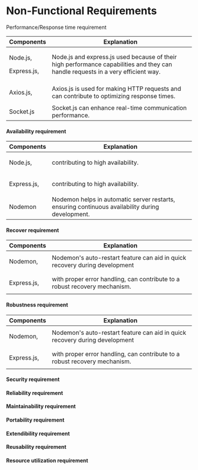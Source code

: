 # Non-Functional Requirements

Performance/Response time requirement



<table data-full-width="false"><thead><tr><th>Components</th><th>Explanation</th></tr></thead><tbody><tr><td><p>Node.js, </p><p>Express.js, </p><p></p></td><td>Node.js and express.js used because of their high performance capabilities and they can handle requests in a very efficient way.</td></tr><tr><td><p>Axios.js, </p><p></p></td><td>Axios.js is used for making HTTP requests and can contribute to optimizing response times.</td></tr><tr><td>Socket.js</td><td>Socket.js can enhance real-time communication performance.</td></tr></tbody></table>

#### Availability requirement

<table data-full-width="false"><thead><tr><th>Components</th><th>Explanation</th></tr></thead><tbody><tr><td><p>Node.js, </p><p></p><p></p></td><td>contributing to high availability.</td></tr><tr><td><p>Express.js, </p><p></p></td><td>contributing to high availability.</td></tr><tr><td>Nodemon</td><td>Nodemon helps in automatic server restarts, ensuring continuous availability during development.</td></tr></tbody></table>

#### Recover requirement

<table data-full-width="false"><thead><tr><th>Components</th><th>Explanation</th></tr></thead><tbody><tr><td><p>Nodemon, </p><p></p><p></p></td><td>Nodemon's auto-restart feature can aid in quick recovery during development</td></tr><tr><td><p>Express.js, </p><p></p></td><td>with proper error handling, can contribute to a robust recovery mechanism.</td></tr></tbody></table>

#### Robustness requirement

<table data-full-width="false"><thead><tr><th>Components</th><th>Explanation</th></tr></thead><tbody><tr><td><p>Nodemon, </p><p></p><p></p></td><td>Nodemon's auto-restart feature can aid in quick recovery during development</td></tr><tr><td><p>Express.js, </p><p></p></td><td>with proper error handling, can contribute to a robust recovery mechanism.</td></tr></tbody></table>

#### Security requirement



#### Reliability requirement



#### Maintainability requirement



#### Portability requirement



#### Extendibility requirement



#### Reusability requirement



#### Resource utilization requirement

